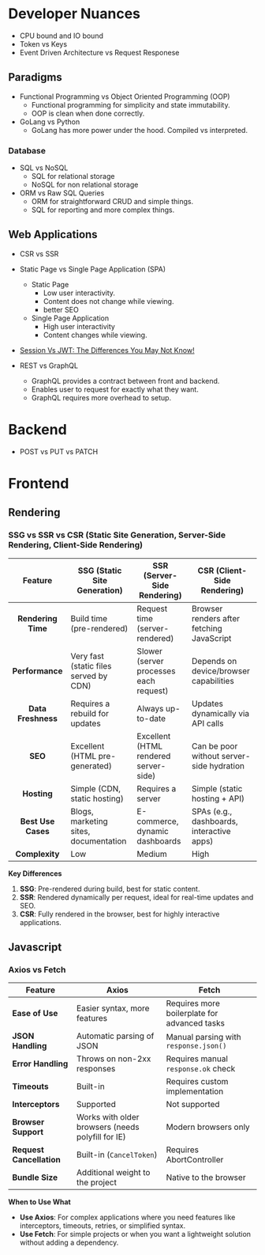 # Developer Nuances

- CPU bound and IO bound
- Token vs Keys
- Event Driven Architecture vs Request Responese

## Paradigms

- Functional Programming vs Object Oriented Programming (OOP)
  - Functional programming for simplicity and state immutability.
  - OOP is clean when done correctly.
- GoLang vs Python
  - GoLang has more power under the hood. Compiled vs interpreted.

### Database

- SQL vs NoSQL
  - SQL for relational storage
  - NoSQL for non relational storage
- ORM vs Raw SQL Queries
  - ORM for straightforward CRUD and simple things.
  - SQL for reporting and more complex things.

## Web Applications

- CSR vs SSR
- Static Page vs Single Page Application (SPA)

  - Static Page
    - Low user interactivity.
    - Content does not change while viewing.
    - better SEO
  - Single Page Application
    - High user interactivity
    - Content changes while viewing.

- [Session Vs JWT: The Differences You May Not Know!](https://www.youtube.com/watch?v=fyTxwIa-1U0)
- REST vs GraphQL
  - GraphQL provides a contract between front and backend.
  - Enables user to request for exactly what they want.
  - GraphQL requires more overhead to setup.

# Backend

- POST vs PUT vs PATCH

# Frontend

## Rendering

### **SSG vs SSR vs CSR** (Static Site Generation, Server-Side Rendering, Client-Side Rendering)

|      Feature       | **SSG** (Static Site Generation)       | **SSR** (Server-Side Rendering)        | **CSR** (Client-Side Rendering)           |
| :----------------: | -------------------------------------- | -------------------------------------- | ----------------------------------------- |
| **Rendering Time** | Build time (pre-rendered)              | Request time (server-rendered)         | Browser renders after fetching JavaScript |
|  **Performance**   | Very fast (static files served by CDN) | Slower (server processes each request) | Depends on device/browser capabilities    |
| **Data Freshness** | Requires a rebuild for updates         | Always up-to-date                      | Updates dynamically via API calls         |
|      **SEO**       | Excellent (HTML pre-generated)         | Excellent (HTML rendered server-side)  | Can be poor without server-side hydration |
|    **Hosting**     | Simple (CDN, static hosting)           | Requires a server                      | Simple (static hosting + API)             |
| **Best Use Cases** | Blogs, marketing sites, documentation  | E-commerce, dynamic dashboards         | SPAs (e.g., dashboards, interactive apps) |
|   **Complexity**   | Low                                    | Medium                                 | High                                      |

**Key Differences**

1. **SSG**: Pre-rendered during build, best for static content.
2. **SSR**: Rendered dynamically per request, ideal for real-time updates and SEO.
3. **CSR**: Fully rendered in the browser, best for highly interactive applications.

## Javascript

### Axios vs Fetch

| Feature                  | **Axios**                                         | **Fetch**                                    |
| ------------------------ | ------------------------------------------------- | -------------------------------------------- |
| **Ease of Use**          | Easier syntax, more features                      | Requires more boilerplate for advanced tasks |
| **JSON Handling**        | Automatic parsing of JSON                         | Manual parsing with `response.json()`        |
| **Error Handling**       | Throws on non-2xx responses                       | Requires manual `response.ok` check          |
| **Timeouts**             | Built-in                                          | Requires custom implementation               |
| **Interceptors**         | Supported                                         | Not supported                                |
| **Browser Support**      | Works with older browsers (needs polyfill for IE) | Modern browsers only                         |
| **Request Cancellation** | Built-in (`CancelToken`)                          | Requires AbortController                     |
| **Bundle Size**          | Additional weight to the project                  | Native to the browser                        |

**When to Use What**

- **Use Axios**: For complex applications where you need features like interceptors, timeouts, retries, or simplified syntax.
- **Use Fetch**: For simple projects or when you want a lightweight solution without adding a dependency.
